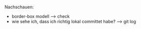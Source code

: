 Nachschauen:
* border-box modell --> check
* wie sehe ich, dass ich richtig lokal committet habe?  --> git log